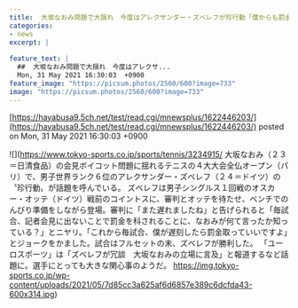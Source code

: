 ```yaml
---
title:  大坂なおみ問題で大揺れ　今度はアレクサンダー・ズベレフが珍行動「僕からも罰金取っていいですよ」  
categories:
- news
excerpt: |
  
feature_text: |
  ##  大坂なおみ問題で大揺れ　今度はアレクサ...
  Mon, 31 May 2021 16:30:03  +0900
feature_image: "https://picsum.photos/2560/600?image=733"
image: "https://picsum.photos/2560/600?image=733"
---
```


[https://hayabusa9.5ch.net/test/read.cgi/mnewsplus/1622446203/](https://hayabusa9.5ch.net/test/read.cgi/mnewsplus/1622446203/)
posted on Mon, 31 May 2021 16:30:03  +0900

<!--more-->

![](https://www.tokyo-sports.co.jp/sports/tennis/3234915/ 大坂なおみ（２３＝日清食品）の会見ボイコット問題に揺れるテニスの４大大会全仏オープン（パリ）で、男子世界ランク６位のアレクサンダー・ズベレフ（２４＝ドイツ）の〝珍行動〟が話題を呼んでいる。 ズベレフは男子シングルス１回戦のオスカー・オッテ（ドイツ）戦前のコイントスに、審判とオッテを待たせ、ベンチでのんびり準備をしながら登場。審判に「また遅れましたね」と告げられると「毎試合、記者会見に出ないことで罰金を科されることに、なおみが何て言ったか知っている？」とニヤリ。「これから毎試合、僕が遅刻したら罰金取っていいですよ」とジョークをかました。試合はフルセットの末、ズベレフが勝利した。 「ユーロスポーツ」は「ズベレフが冗談　大坂なおみの立場に言及」と報道するなど話題に。選手にとっても大きな関心事のようだ。 https://img.tokyo-sports.co.jp/wp-content/uploads/2021/05/7d85cc3a625af6d6857e389c6dcfda43-600x314.jpg)
